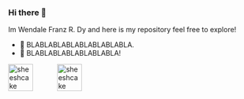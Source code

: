 ### Hi there 👋


<!-- **wendale1231/wendale1231** is a ✨ _special_ ✨ repository because its `README.md` (this file) appears on your GitHub profile. -->

Im Wendale Franz R. Dy and here is my repository feel free to explore! 


- 🔭 BLABLABLABLABLABLABLABLA.
- 🌱 BLABLABLABLABLABLABLA!
<!-- - 🤔 I’m looking for help with someone who can help me. :) -->
<!-- - ⚡ Fun fact: im dumb -->

<div style="display: inline-flex">
  <img style="width: 50%" src="https://github-readme-stats.vercel.app/api/top-langs/?username=sheeshcake&layout=compact&hide=html" alt="sheeshcake" />
  <img style="width: 50%" src="https://github-readme-stats.vercel.app/api?username=sheeshcake&show_icons=true" alt="sheeshcake" />
</div>
